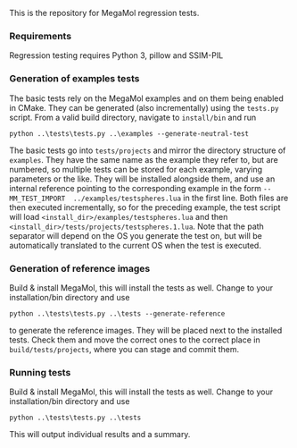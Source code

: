 This is the repository for MegaMol regression tests.

### Requirements
Regression testing requires Python 3, pillow and SSIM-PIL

### Generation of examples tests
The basic tests rely on the MegaMol examples and on them being enabled in CMake. They can be generated (also incrementally) using the ``tests.py`` script. From a valid build directory, navigate to ``install/bin`` and run
```
python ..\tests\tests.py ..\examples --generate-neutral-test
```
The basic tests go into ``tests/projects`` and mirror the directory structure of ``examples``. They have the same name as the example they refer to, but are numbered, so multiple tests can be stored for each example, varying parameters or the like. They will be installed alongside them, and use an internal reference pointing to the corresponding example in the form ``--MM_TEST_IMPORT  ../examples/testspheres.lua`` in the first line. Both files are then executed incrementally, so for the preceding example, the test script will load ``<install_dir>/examples/testspheres.lua`` and then ``<install_dir>/tests/projects/testspheres.1.lua``. Note that the path separator will depend on the OS you generate the test on, but will be automatically translated to the current OS when the test is executed.

### Generation of reference images
Build & install MegaMol, this will install the tests as well.
Change to your installation/bin directory and use
```
python ..\tests\tests.py ..\tests --generate-reference
```
to generate the reference images. They will be placed next to the installed tests. Check them and move the correct ones to the correct place in ```build/tests/projects```, where you can stage and commit them.

### Running tests
Build & install MegaMol, this will install the tests as well.
Change to your installation/bin directory and use
```
python ..\tests\tests.py ..\tests
```
This will output individual results and a summary.
